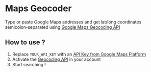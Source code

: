 # Maps Geocoder
Type or paste Google Maps addresses and get lat/long coordinates semicolon-separated using [Google Maps Geocoding API](https://developers.google.com/maps/documentation/geocoding/intro)

## How to use ?
1. Replace `YOUR_API_KEY` with an [API Key from Google Maps Platform](https://developers.google.com/maps/documentation/javascript/get-api-key)
2. Activate the [Geocoding API](https://developers.google.com/maps/documentation/javascript/geocoding) in your account
3. Start searching !
